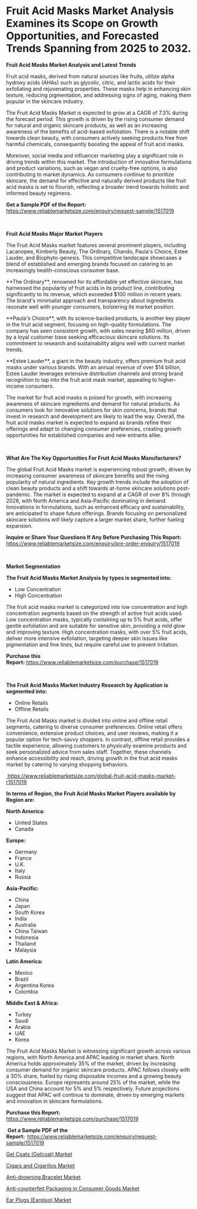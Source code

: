 <p><h1>Fruit Acid Masks Market Analysis Examines its Scope on Growth Opportunities, and Forecasted Trends Spanning from 2025 to 2032.</h1></p><p><strong>Fruit Acid Masks Market Analysis and Latest Trends</strong></p>
<p><p>Fruit acid masks, derived from natural sources like fruits, utilize alpha hydroxy acids (AHAs) such as glycolic, citric, and lactic acids for their exfoliating and rejuvenating properties. These masks help in enhancing skin texture, reducing pigmentation, and addressing signs of aging, making them popular in the skincare industry.</p><p>The Fruit Acid Masks Market is expected to grow at a CAGR of 7.3% during the forecast period. This growth is driven by the rising consumer demand for natural and organic skincare products, as well as an increasing awareness of the benefits of acid-based exfoliation. There is a notable shift towards clean beauty, with consumers actively seeking products free from harmful chemicals, consequently boosting the appeal of fruit acid masks.</p><p>Moreover, social media and influencer marketing play a significant role in driving trends within this market. The introduction of innovative formulations and product variations, such as vegan and cruelty-free options, is also contributing to market dynamics. As consumers continue to prioritize skincare, the demand for effective and naturally derived products like fruit acid masks is set to flourish, reflecting a broader trend towards holistic and informed beauty regimens.</p></p>
<p><strong>Get a Sample PDF of the Report:&nbsp;</strong> <a href="https://www.reliablemarketsize.com/enquiry/request-sample/1517019?utm_campaign=1888&utm_medium=2&utm_source=Github&utm_content=ia&utm_term=06042025&utm_id=fruit-acid-masks">https://www.reliablemarketsize.com/enquiry/request-sample/1517019</a></p>
<p>&nbsp;</p>
<p><strong>Fruit Acid Masks Major Market Players</strong></p>
<p><p>The Fruit Acid Masks market features several prominent players, including Lacanopee, Kimberly Beauty, The Ordinary, Chando, Paula's Choice, Estee Lauder, and Biophyto-genesis. This competitive landscape showcases a blend of established and emerging brands focused on catering to an increasingly health-conscious consumer base.</p><p>**The Ordinary**, renowned for its affordable yet effective skincare, has harnessed the popularity of fruit acids in its product line, contributing significantly to its revenue, which exceeded $100 million in recent years. The brand's minimalist approach and transparency about ingredients resonate well with younger consumers, bolstering its market position.</p><p>**Paula's Choice**, with its science-backed products, is another key player in the fruit acid segment, focusing on high-quality formulations. The company has seen consistent growth, with sales nearing $60 million, driven by a loyal customer base seeking efficacious skincare solutions. Its commitment to research and sustainability aligns well with current market trends.</p><p>**Estee Lauder**, a giant in the beauty industry, offers premium fruit acid masks under various brands. With an annual revenue of over $14 billion, Estee Lauder leverages extensive distribution channels and strong brand recognition to tap into the fruit acid mask market, appealing to higher-income consumers.</p><p>The market for fruit acid masks is poised for growth, with increasing awareness of skincare ingredients and demand for natural products. As consumers look for innovative solutions for skin concerns, brands that invest in research and development are likely to lead the way. Overall, the fruit acid masks market is expected to expand as brands refine their offerings and adapt to changing consumer preferences, creating growth opportunities for established companies and new entrants alike.</p></p>
<p>&nbsp;</p>
<p><strong>What Are The Key Opportunities For Fruit Acid Masks Manufacturers?</strong></p>
<p><p>The global Fruit Acid Masks market is experiencing robust growth, driven by increasing consumer awareness of skincare benefits and the rising popularity of natural ingredients. Key growth trends include the adoption of clean beauty products and a shift towards at-home skincare solutions post-pandemic. The market is expected to expand at a CAGR of over 8% through 2028, with North America and Asia-Pacific dominating in demand. Innovations in formulations, such as enhanced efficacy and sustainability, are anticipated to shape future offerings. Brands focusing on personalized skincare solutions will likely capture a larger market share, further fueling expansion.</p></p>
<p><strong>Inquire or Share Your Questions If Any Before Purchasing This Report:</strong> <a href="https://www.reliablemarketsize.com/enquiry/pre-order-enquiry/1517019?utm_campaign=1888&utm_medium=2&utm_source=Github&utm_content=ia&utm_term=06042025&utm_id=fruit-acid-masks">https://www.reliablemarketsize.com/enquiry/pre-order-enquiry/1517019</a></p>
<p>&nbsp;</p>
<p><strong>Market Segmentation</strong></p>
<p><strong>The Fruit Acid Masks Market Analysis by types is segmented into:</strong></p>
<p><ul><li>Low Concentration</li><li>High Concentration</li></ul></p>
<p><p>The fruit acid masks market is categorized into low concentration and high concentration segments based on the strength of active fruit acids used. Low concentration masks, typically containing up to 5% fruit acids, offer gentle exfoliation and are suitable for sensitive skin, providing a mild glow and improving texture. High concentration masks, with over 5% fruit acids, deliver more intensive exfoliation, targeting deeper skin issues like pigmentation and fine lines, but require careful use to prevent irritation.</p></p>
<p><strong>Purchase this Report:&nbsp;</strong><a href="https://www.reliablemarketsize.com/purchase/1517019?utm_campaign=1888&utm_medium=2&utm_source=Github&utm_content=ia&utm_term=06042025&utm_id=fruit-acid-masks">https://www.reliablemarketsize.com/purchase/1517019</a></p>
<p>&nbsp;</p>
<p><strong>The Fruit Acid Masks Market Industry Research by Application is segmented into:</strong></p>
<p><ul><li>Online Retails</li><li>Offline Retails</li></ul></p>
<p><p>The Fruit Acid Masks market is divided into online and offline retail segments, catering to diverse consumer preferences. Online retail offers convenience, extensive product choices, and user reviews, making it a popular option for tech-savvy shoppers. In contrast, offline retail provides a tactile experience, allowing customers to physically examine products and seek personalized advice from sales staff. Together, these channels enhance accessibility and reach, driving growth in the fruit acid masks market by catering to varying shopping behaviors.</p></p>
<p><a href="https://www.reliablemarketsize.com/global-fruit-acid-masks-market-r1517019?utm_campaign=1888&utm_medium=2&utm_source=Github&utm_content=ia&utm_term=06042025&utm_id=fruit-acid-masks">&nbsp;https://www.reliablemarketsize.com/global-fruit-acid-masks-market-r1517019</a></p>
<p><strong>In terms of Region, the Fruit Acid Masks Market Players available by Region are:</strong></p>
<p>
    <p> <strong> North America: </strong>
        <ul>
            <li>United States</li>
            <li>Canada</li>
        </ul>
        </p> 
    <p> <strong> Europe: </strong>
        <ul>
            <li>Germany</li>
            <li>France</li>
            <li>U.K.</li>
            <li>Italy</li>
            <li>Russia</li>
        </ul>
        </p> 
    <p> <strong> Asia-Pacific: </strong>
        <ul>
            <li>China</li>
            <li>Japan</li>
            <li>South Korea</li>
            <li>India</li>
            <li>Australia</li>
            <li>China Taiwan</li>
            <li>Indonesia</li>
            <li>Thailand</li>
            <li>Malaysia</li>
        </ul>
        </p> 
    <p> <strong> Latin America: </strong>
        <ul>
            <li>Mexico</li>
            <li>Brazil</li>
            <li>Argentina Korea</li>
            <li>Colombia</li>
        </ul>
        </p> 
    <p> <strong> Middle East & Africa: </strong>
        <ul>
            <li>Turkey</li>
            <li>Saudi</li>
            <li>Arabia</li>
            <li>UAE</li>
            <li>Korea</li>
        </ul>
    </p>
    </p>
<p><p>The Fruit Acid Masks Market is witnessing significant growth across various regions, with North America and APAC leading in market share. North America holds approximately 35% of the market, driven by increasing consumer demand for organic skincare products. APAC follows closely with a 30% share, fueled by rising disposable incomes and a growing beauty consciousness. Europe represents around 25% of the market, while the USA and China account for 5% and 5% respectively. Future projections suggest that APAC will continue to dominate, driven by emerging markets and innovation in skincare formulations.</p></p>
<p><strong>Purchase this Report: </strong><a href="https://www.reliablemarketsize.com/purchase/1517019?utm_campaign=1888&utm_medium=2&utm_source=Github&utm_content=ia&utm_term=06042025&utm_id=fruit-acid-masks">https://www.reliablemarketsize.com/purchase/1517019</a></p>
<p>&nbsp;<strong>Get a Sample PDF of the Report:&nbsp;&nbsp;</strong><a href="https://www.reliablemarketsize.com/enquiry/request-sample/1517019?utm_campaign=1888&utm_medium=2&utm_source=Github&utm_content=ia&utm_term=06042025&utm_id=fruit-acid-masks">https://www.reliablemarketsize.com/enquiry/request-sample/1517019</a></p>
<p><strong></strong></p>
<p><p><a href="https://github.com/estaykaleslo/Market-Research-Report-List-1/blob/main/gel-coats-gelcoat-market.md?utm_campaign=1888&utm_medium=2&utm_source=Github&utm_content=ia&utm_term=06042025&utm_id=fruit-acid-masks">Gel Coats (Gelcoat) Market</a></p><p><a href="https://github.com/tandyorandby/Market-Research-Report-List-1/blob/main/cigars-and-cigarillos-market.md?utm_campaign=1888&utm_medium=2&utm_source=Github&utm_content=ia&utm_term=06042025&utm_id=fruit-acid-masks">Cigars and Cigarillos Market</a></p><p><a href="https://github.com/janskudiony/Market-Research-Report-List-1/blob/main/anti-drowning-bracelet-market.md?utm_campaign=1888&utm_medium=2&utm_source=Github&utm_content=ia&utm_term=06042025&utm_id=fruit-acid-masks">Anti-drowning Bracelet Market</a></p><p><a href="https://github.com/parthplagaf6/Market-Research-Report-List-1/blob/main/anti-counterfeit-packaging-in-consumer-goods-market.md?utm_campaign=1888&utm_medium=2&utm_source=Github&utm_content=ia&utm_term=06042025&utm_id=fruit-acid-masks">Anti-counterfeit Packaging in Consumer Goods Market</a></p><p><a href="https://github.com/abararybar2x/Market-Research-Report-List-1/blob/main/ear-plugs-earplug-market.md?utm_campaign=1888&utm_medium=2&utm_source=Github&utm_content=ia&utm_term=06042025&utm_id=fruit-acid-masks">Ear Plugs (Earplug) Market</a></p></p>